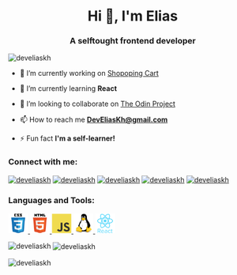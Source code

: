 <h1 align="center">Hi 👋, I'm Elias</h1>
<h3 align="center">A selftought frontend developer</h3>

<p align="left"> <img src="https://komarev.com/ghpvc/?username=develiaskh&label=Profile%20views&color=0e75b6&style=flat" alt="develiaskh" /> </p>

- 🔭 I’m currently working on [Shopoping Cart](https://github.com/DevEliasKh/shopping-cart)

- 🌱 I’m currently learning **React**

- 👯 I’m looking to collaborate on [The Odin Project](https://github.com/TheOdinProject)

- 📫 How to reach me **DevEliasKh@gmail.com**

- ⚡ Fun fact **I'm a self-learner!**

<h3 align="left">Connect with me:</h3>
<p align="left">
<a href="https://codepen.io/develiaskh" target="blank"><img align="center" src="https://raw.githubusercontent.com/rahuldkjain/github-profile-readme-generator/master/src/images/icons/Social/codepen.svg" alt="develiaskh" height="30" width="40" /></a>
<a href="https://dev.to/develiaskh" target="blank"><img align="center" src="https://raw.githubusercontent.com/rahuldkjain/github-profile-readme-generator/master/src/images/icons/Social/devto.svg" alt="develiaskh" height="30" width="40" /></a>
<a href="https://twitter.com/develiaskh" target="blank"><img align="center" src="https://raw.githubusercontent.com/rahuldkjain/github-profile-readme-generator/master/src/images/icons/Social/twitter.svg" alt="develiaskh" height="30" width="40" /></a>
<a href="https://stackoverflow.com/users/develiaskh" target="blank"><img align="center" src="https://raw.githubusercontent.com/rahuldkjain/github-profile-readme-generator/master/src/images/icons/Social/stack-overflow.svg" alt="develiaskh" height="30" width="40" /></a>
<a href="https://codesandbox.com/develiaskh" target="blank"><img align="center" src="https://raw.githubusercontent.com/rahuldkjain/github-profile-readme-generator/master/src/images/icons/Social/codesandbox.svg" alt="develiaskh" height="30" width="40" /></a>
</p>

<h3 align="left">Languages and Tools:</h3>
<p align="left"> <a href="https://www.w3schools.com/css/" target="_blank" rel="noreferrer"> <img src="https://raw.githubusercontent.com/devicons/devicon/master/icons/css3/css3-original-wordmark.svg" alt="css3" width="40" height="40"/> </a> <a href="https://www.w3.org/html/" target="_blank" rel="noreferrer"> <img src="https://raw.githubusercontent.com/devicons/devicon/master/icons/html5/html5-original-wordmark.svg" alt="html5" width="40" height="40"/> </a> <a href="https://developer.mozilla.org/en-US/docs/Web/JavaScript" target="_blank" rel="noreferrer"> <img src="https://raw.githubusercontent.com/devicons/devicon/master/icons/javascript/javascript-original.svg" alt="javascript" width="40" height="40"/> </a> <a href="https://www.linux.org/" target="_blank" rel="noreferrer"> <img src="https://raw.githubusercontent.com/devicons/devicon/master/icons/linux/linux-original.svg" alt="linux" width="40" height="40"/> </a> <a href="https://reactjs.org/" target="_blank" rel="noreferrer"> <img src="https://raw.githubusercontent.com/devicons/devicon/master/icons/react/react-original-wordmark.svg" alt="react" width="40" height="40"/> </a> </p>

<p><img align="left" src="https://github-readme-stats.vercel.app/api/top-langs?username=develiaskh&show_icons=true&locale=en&layout=compact" alt="develiaskh" /></p>

<p>&nbsp;<img align="center" src="https://github-readme-stats.vercel.app/api?username=develiaskh&show_icons=true&locale=en" alt="develiaskh" /></p>

<p><img align="center" src="https://github-readme-streak-stats.herokuapp.com/?user=develiaskh&" alt="develiaskh" /></p>
